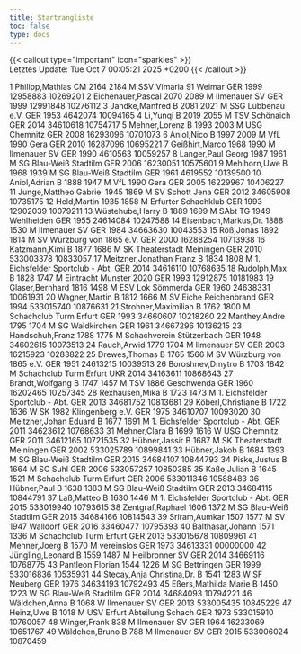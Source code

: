 ```yaml
---
title: Startrangliste
toc: false
type: docs
---
```


{{< callout type="important" icon="sparkles" >}}    
Letztes Update:  Tue Oct 7 00:05:21 2025 +0200
{{< /callout >}}

<startrangliste>
1	Philipp,Mathias	CM	2164	2184	M	SSV Vimaria 91 Weimar	GER	1999	12958883	10269201
2	Eichenauer,Pascal		2070	2089	M	Ilmenauer SV	GER	1999	12991848	10276112
3	Jandke,Manfred	B	2081	2021	M	SSG Lübbenau e.V.	GER	1953	4642074	10094165
4	Li,Yunqi	B	2019	2055	M	TSV Schönaich	GER	2014	34610618	10754717
5	Mehner,Lorenz	B	1993	2003	M	USG Chemnitz	GER	2008	16293096	10701073
6	Aniol,Nico	B	1997	2009	M	VfL 1990 Gera	GER	2010	16287096	10695221
7	Geißhirt,Marco		1968	1990	M	Ilmenauer SV	GER	1990	4610563	10059257
8	Langer,Paul Georg		1987	1961	M	SG Blau-Weiß Stadtilm	GER	2006	16230051	10575601
9	Mehlhorn,Uwe	B	1968	1939	M	SG Blau-Weiß Stadtilm	GER	1961	4619552	10139500
10	Aniol,Adrian	B	1888	1947	M	VfL 1990 Gera	GER	2005	16229967	10406227
11	Junge,Mattheo Gabriel		1945	1869	M	SV Schott Jena	GER	2012	34605908	10735175
12	Held,Martin		1935	1858	M	Erfurter Schachklub	GER	1993	12902039	10079211
13	Wüstehube,Harry	B	1889	1699	M	SAbt TG 1949 Wehlheiden	GER	1955	24614084	10247588
14	Eisenbach,Markus,Dr.		1888	1530	M	Ilmenauer SV	GER	1984	34663630	10043553
15	Röß,Jonas		1892	1814	M	SV Würzburg von 1865 e.V.	GER	2000	16288254	10713938
16	Katzmann,Kimi	B	1877	1686	M	SK Theaterstadt Meiningen	GER	2010	533003378	10833057
17	Meitzner,Jonathan Franz	B	1834	1808	M	1. Eichsfelder Sportclub - Abt.	GER	2014	34616110	10768635
18	Rudolph,Max	B	1828	1747	M	Eintracht Munster 2020	GER	1993	12912875	10181983
19	Glaser,Bernhard		1816	1498	M	ESV Lok Sömmerda	GER	1960	24638331	10061931
20	Wagner,Martin	B	1812	1666	M	SV Eiche Reichenbrand	GER	1994	533015740	10876631
21	Strohner,Maximilian	B	1762	1800	M	Schachclub Turm Erfurt	GER	1993	34660607	10218260
22	Manthey,Andre		1795	1704	M	SG Waldkirchen	GER	1961	34667296	10136215
23	Handschuh,Franz		1788	1775	M	Schachverein Stützerbach	GER	1948	34602615	10073513
24	Rauch,Arwid		1779	1704	M	Ilmenauer SV	GER	2003	16215923	10283822
25	Drewes,Thomas	B	1765	1566	M	SV Würzburg von 1865 e.V.	GER	1951	24613215	10039513
26	Boroshnev,Dmytro	B	1703	1842	M	Schachclub Turm Erfurt	UKR	2014	34163611	10868643
27	Brandt,Wolfgang	B	1747	1457	M	TSV 1886 Geschwenda	GER	1960	16202465	10257345
28	Rexhausen,Mika	B	1723	1473	M	1. Eichsfelder Sportclub - Abt.	GER	2013	34681752	10813681
29	Köberl,Christiane	B	1722	1636	W	SK 1982 Klingenberg e.V.	GER	1975	34610707	10093020
30	Meitzner,Johan Eduard	B	1677	1691	M	1. Eichsfelder Sportclub - Abt.	GER	2011	34623612	10768633
31	Mehner,Clara	B	1699	1616	W	USG Chemnitz	GER	2011	34612165	10721535
32	Hübner,Jassir	B	1687		M	SK Theaterstadt Meiningen	GER	2002	533025789	10899841
33	Hübner,Jakob	B	1684	1393	M	SG Blau-Weiß Stadtilm	GER	2015	34684107	10844793
34	Piske,Justus	B		1664	M	SC Suhl	GER	2006	533057257	10850385
35	Kaße,Julian	B	1645	1521	M	Schachclub Turm Erfurt	GER	2006	533011346	10588483
36	Hübner,Paul	B	1638	1383	M	SG Blau-Weiß Stadtilm	GER	2013	34684115	10844791
37	Laß,Matteo	B	1630	1446	M	1. Eichsfelder Sportclub - Abt.	GER	2015	533019940	10793615
38	Zentgraf,Raphael		1606	1372	M	SG Blau-Weiß Stadtilm	GER	2015	34684166	10814543
39	Sriram,Aumkar		1507	1577	M	SV 1947 Walldorf	GER	2016	33460477	10795393
40	Balthasar,Johann		1571	1336	M	Schachclub Turm Erfurt	GER	2013	533015678	10809961
41	Mehner,Joerg	B	1570		M	vereinslos	GER	1973	34613331	00000000
42	Jüngling,Leonard	B	1559	1487	M	Heilbronner SV	GER	2014	34669116	10768775
43	Pantleon,Florian		1544	1226	M	SG Bettringen	GER	1999	533016836	10535931
44	Stecay,Anja Christina,Dr.	B	1541	1283	W	SF Neuberg	GER	1976	34634193	10792493
45	Eßers,Mathilda Marie	B	1450	1223	W	SG Blau-Weiß Stadtilm	GER	2014	34684093	10794221
46	Wäldchen,Anna	B		1068	W	Ilmenauer SV	GER	2013	533005435	10845229
47	Heinz,Uwe	B		1018	M	USV Erfurt Abteilung Schach	GER	1973	533015910	10760057
48	Winger,Frank			838	M	Ilmenauer SV	GER	1964	16233069	10651767
49	Wäldchen,Bruno	B		788	M	Ilmenauer SV	GER	2015	533006024	10870459
</startrangliste>
